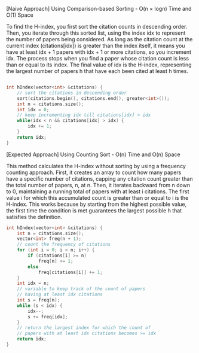 <p>[Naive Approach] Using Comparison-based Sorting - O(n × logn) Time and O(1) Space

To find the H-index, you first sort the citation counts in descending order. Then, you iterate through this sorted list, using the index idx to represent the number of papers being considered. As long as the citation count at the current index (citations[idx]) is greater than the index itself, it means you have at least idx + 1 papers with idx + 1 or more citations, so you increment idx. The process stops when you find a paper whose citation count is less than or equal to its index. The final value of idx is the H-index, representing the largest number of papers h that have each been cited at least h times.</p>

```cpp

int hIndex(vector<int> &citations) {
    // sort the citations in descending order
    sort(citations.begin(), citations.end(), greater<int>());
    int n = citations.size();
    int idx = 0;
    // keep incrementing idx till citations[idx] > idx
	while(idx < n && citations[idx] > idx) {
        idx += 1;
    }
    return idx;
}
```

<p>[Expected Approach] Using Counting Sort - O(n) Time and O(n) Space

This method calculates the H-index without sorting by using a frequency counting approach. First, it creates an array to count how many papers have a specific number of citations, capping any citation count greater than the total number of papers, n, at n. Then, it iterates backward from n down to 0, maintaining a running total of papers with at least i citations. The first value i for which this accumulated count is greater than or equal to i is the H-index. This works because by starting from the highest possible value, the first time the condition is met guarantees the largest possible h that satisfies the definition.</p>
```cpp
int hIndex(vector<int> &citations) {
    int n = citations.size();
    vector<int> freq(n + 1);
    // count the frequency of citations
    for (int i = 0; i < n; i++) {
        if (citations[i] >= n)
            freq[n] += 1;
        else
            freq[citations[i]] += 1;
    }
    int idx = n;
    // variable to keep track of the count of papers
    // having at least idx citations
    int s = freq[n]; 
    while (s < idx) {
        idx--;
        s += freq[idx];
    }
    // return the largest index for which the count of 
    // papers with at least idx citations becomes >= idx
    return idx;
}
